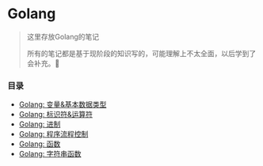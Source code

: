 # Golang

> 这里存放Golang的笔记
>
> 所有的笔记都是基于现阶段的知识写的，可能理解上不太全面，以后学到了会补充。🥬

### 目录

* [Golang: 变量&基本数据类型](Golang/go01.md)
* [Golang: 标识符&运算符](Golang/go02.md)
* [Golang: 进制](Golang/go03.md)
* [Golang: 程序流程控制](Golang/go04.md)
* [Golang: 函数](Golang/go05.md)
* [Golang: 字符串函数](Golang/go_string_func.md)